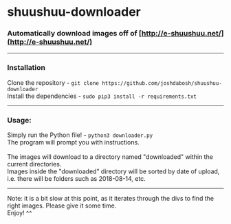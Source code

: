 # shuushuu-downloader
### Automatically download images off of [http://e-shuushuu.net/](http://e-shuushuu.net/)

---

### Installation
Clone the repository - `git clone https://github.com/joshdabosh/shuushuu-downloader`<br />
Install the dependencies - `sudo pip3 install -r requirements.txt`

---

### Usage:
Simply run the Python file! - `python3 downloader.py`<br />
The program will prompt you with instructions.<br /><br />
The images will download to a directory named "downloaded" within the current directories.<br />
Images inside the "downloaded" directory will be sorted by date of upload, i.e. there will be folders such as 2018-08-14, etc.

---

Note: it is a bit slow at this point, as it iterates through the divs to find the right images. Please give it some time.<br />
Enjoy! ^^
